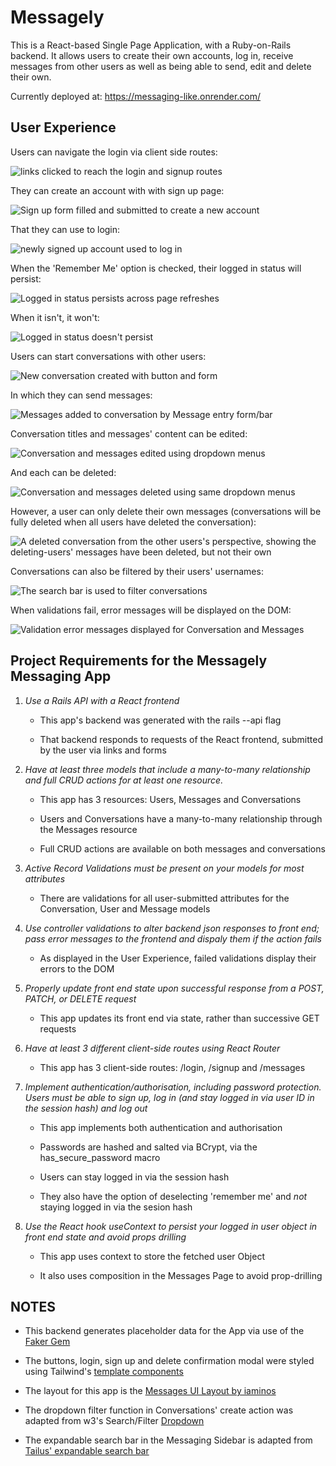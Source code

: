 <!-- @format -->

# Messagely

This is a React-based Single Page Application, with a Ruby-on-Rails backend. It allows users to create their own accounts, log in, receive messages from other users as well as being able to send, edit and delete their own.

Currently deployed at: https://messaging-like.onrender.com/

## User Experience

Users can navigate the login via client side routes:

![links clicked to reach the login and signup routes](./gifs/client-side-routing.gif)

They can create an account with with sign up page:

![Sign up form filled and submitted to create a new account](./gifs/sign-up.gif)

That they can use to login:

![newly signed up account used to log in](./gifs/login.gif)

When the 'Remember Me' option is checked, their logged in status will persist:

![Logged in status persists across page refreshes](./gifs/remember-me-checked.gif)

When it isn't, it won't:

![Logged in status doesn't persist](./gifs/remember-me-unchecked.gif)

Users can start conversations with other users:

![New conversation created with button and form](./gifs/starting-a-new-conversations.gif)

In which they can send messages:

![Messages added to conversation by Message entry form/bar](./gifs/sending-messages.gif)

Conversation titles and messages' content can be edited:

![Conversation and messages edited using dropdown menus](./gifs/editing-conversations-and-messages.gif)

And each can be deleted:

![Conversation and messages deleted using same dropdown menus](./gifs/deleting-conversations-and-messages.gif)

However, a user can only delete their own messages (conversations will be fully deleted when all users have deleted the conversation):

![A deleted conversation from the other users's perspective, showing the deleting-users' messages have been deleted, but not their own](./gifs/showing-users-can-only-delete-their-own-messages.gif)

Conversations can also be filtered by their users' usernames:

![The search bar is used to filter conversations](./gifs/filter-conversations.gif)

When validations fail, error messages will be displayed on the DOM:

![Validation error messages displayed for Conversation and Messages](./gifs/displaying-errors-to-the-dom.gif)

## Project Requirements for the Messagely Messaging App

1. _Use a Rails API with a React frontend_

   - This app's backend was generated with the rails --api flag

   - That backend responds to requests of the React frontend, submitted by the user via links and forms

2. _Have at least three models that include a many-to-many relationship and full CRUD actions for at least one resource._

   - This app has 3 resources: Users, Messages and Conversations

   - Users and Conversations have a many-to-many relationship through the Messages resource

   - Full CRUD actions are available on both messages and conversations

3. _Active Record Validations must be present on your models for most attributes_

   - There are validations for all user-submitted attributes for the Conversation, User and Message models

4. _Use controller validations to alter backend json responses to front end; pass error messages to the frontend and dispaly them if the action fails_

   - As displayed in the User Experience, failed validations display their errors to the DOM

5. _Properly update front end state upon successful response from a POST, PATCH, or DELETE request_

   - This app updates its front end via state, rather than successive GET requests

6. _Have at least 3 different client-side routes using React Router_

   - This app has 3 client-side routes: /login, /signup and /messages

7. _Implement authentication/authorisation, including password protection. Users must be able to sign up, log in (and stay logged in via user ID in the session hash) and log out_

   - This app implements both authentication and authorisation

   - Passwords are hashed and salted via BCrypt, via the has_secure_password macro

   - Users can stay logged in via the session hash

   - They also have the option of deselecting 'remember me' and _not_ staying logged in via the sesion hash

8. _Use the React hook useContext to persist your logged in user object in front end state and avoid props drilling_

   - This app uses context to store the fetched user Object

   - It also uses composition in the Messages Page to avoid prop-drilling

## NOTES

- This backend generates placeholder data for the App via use of the [Faker Gem](https://github.com/faker-ruby/faker)

- The buttons, login, sign up and delete confirmation modal were styled using Tailwind's [template components](https://tailwindui.com/components)

- The layout for this app is the [Messages UI Layout by iaminos](https://tailwindcomponents.com/component/messages-ui-layout)

- The dropdown filter function in Conversations' create action was adapted from w3's Search/Filter [Dropdown](https://www.w3schools.com/howto/howto_js_filter_dropdown.asp)

- The expandable search bar in the Messaging Sidebar is adapted from [Tailus' expandable search bar](https://play.tailwindcss.com/sbm4jEWJoA)

